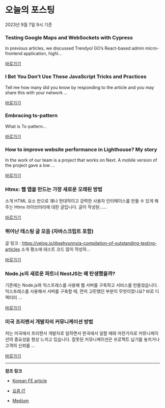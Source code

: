 # 오늘의 포스팅 
2023년 9월 7일 9시 기준 

### Testing Google Maps and WebSockets with Cypress 

 In previous articles, we discussed Trendyol GO’s React-based admin micro-frontend application, highl... 

 [바로가기](https://medium.com/trendyol-tech/testing-google-maps-and-websockets-with-cypress-3aaa3a15e92?responsesOpen=true&sortBy=REVERSE_CHRON&source=topic_portal_recommended_stories---------0-84----------react----------a0db89a5_9934_4690_a078_6eafe689159e-------) 

### I Bet You Don’t Use These JavaScript Tricks and Practices 

 Tell me how many did you know by responding to the article and you may share this with your network ... 

 [바로가기](https://medium.com/stackademic/i-bet-you-dont-use-these-javascript-tricks-and-pratices-5ab5438ed4c8?responsesOpen=true&sortBy=REVERSE_CHRON&source=topic_portal_recommended_stories---------0-84----------javascript----------bb8a4099_1480_4665_ac02_a932b7be0fff-------) 

### Embracing ts-pattern 

 What is Ts-pattern... 

 [바로가기](https://medium.com/shippio/embracing-ts-pattern-1d7449e5ee02?responsesOpen=true&sortBy=REVERSE_CHRON&source=topic_portal_recommended_stories---------0-84----------typescript----------51ec79ff_f495_48d9_881e_18fea29ae862-------) 

### How to improve website performance in Lighthouse? My story 

 In the work of our team is a project that works on Next. A mobile version of the project gave a low ... 

 [바로가기](https://medium.com/@crynet/how-to-improve-website-performance-in-lighthouse-my-story-79f1d9fccd7a?responsesOpen=true&sortBy=REVERSE_CHRON&source=topic_portal_recommended_stories---------0-84----------frontend----------89c5ad7f_f2c2_49fa_8676_f2bdadb35db4-------) 

###  Htmx: 웹 앱을 만드는 가장 새로운 오래된 방법 

 소개 HTML 요소 만으로 꽤나 현대적이고 강력한 사용자 인터페이스를 만들 수 있게 해주는 Htmx 라이브러리에 대한 글입니다. 글이 작성된…... 

 [바로가기](https://kofearticle.substack.com/p/korean-fe-article-htmx) 

###  뛰어난 테스팅 글 모음 (자바스크립트 포함) 

 글 링크 : https://velog.io/@sehyunny/a-compilation-of-outstanding-testing-articles 소개 평소에 테스트 코드 많이 작성하... 

 [바로가기](https://kofearticle.substack.com/p/korean-fe-article-d6d) 

### Node.js의 새로운 파트너 NestJS는 왜 탄생했을까? 

 기존에는 Node.js와 익스프레스를 사용해 웹 서버를 구축하고 서비스를 만들었습니다. 익스프레스를 사용해서 서버를 구축할 때, 먼저 고민했던 부분이 무엇이었나요? 바로 디렉터리 ... 

 [바로가기](https://yozm.wishket.com/magazine/detail/2215/) 

### 미국 프리랜서 개발자의 커뮤니케이션 방법 

 저는 미국에서 프리랜서 개발자로 일하면서 한국에서 일할 때와 마찬가지로 커뮤니케이션의 중요성을 항상 느끼고 있습니다. 잘못된 커뮤니케이션은 프로젝트 납기를 놓치거나 고객의 신뢰를 ... 

 [바로가기](https://yozm.wishket.com/magazine/detail/2213/) 

---

**참조 링크**

- [Korean FE article](https://kofearticle.substack.com) 

- [요즘 IT](https://yozm.wishket.com/magazine) 

- [Medium](https://medium.com) 

